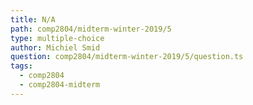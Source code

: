 ```yaml
---
title: N/A
path: comp2804/midterm-winter-2019/5
type: multiple-choice
author: Michiel Smid
question: comp2804/midterm-winter-2019/5/question.ts
tags:
  - comp2804
  - comp2804-midterm
---
```

